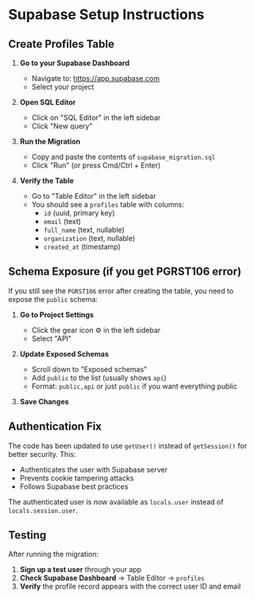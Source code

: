 # Supabase Setup Instructions

## Create Profiles Table

1. **Go to your Supabase Dashboard**
   - Navigate to: https://app.supabase.com
   - Select your project

2. **Open SQL Editor**
   - Click on "SQL Editor" in the left sidebar
   - Click "New query"

3. **Run the Migration**
   - Copy and paste the contents of `supabase_migration.sql`
   - Click "Run" (or press Cmd/Ctrl + Enter)

4. **Verify the Table**
   - Go to "Table Editor" in the left sidebar
   - You should see a `profiles` table with columns:
     - `id` (uuid, primary key)
     - `email` (text)
     - `full_name` (text, nullable)
     - `organization` (text, nullable)
     - `created_at` (timestamp)

## Schema Exposure (if you get PGRST106 error)

If you still see the `PGRST106` error after creating the table, you need to expose the `public` schema:

1. **Go to Project Settings**
   - Click the gear icon ⚙️ in the left sidebar
   - Select "API"

2. **Update Exposed Schemas**
   - Scroll down to "Exposed schemas"
   - Add `public` to the list (usually shows `api`)
   - Format: `public,api` or just `public` if you want everything public

3. **Save Changes**

## Authentication Fix

The code has been updated to use `getUser()` instead of `getSession()` for better security. This:
- Authenticates the user with Supabase server
- Prevents cookie tampering attacks
- Follows Supabase best practices

The authenticated user is now available as `locals.user` instead of `locals.session.user`.

## Testing

After running the migration:

1. **Sign up a test user** through your app
2. **Check Supabase Dashboard** → Table Editor → `profiles`
3. **Verify** the profile record appears with the correct user ID and email

